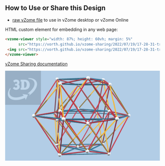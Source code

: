 
## How to Use or Share this Design

 - [raw vZome file](<https://raw.githubusercontent.com/vorth/vzome-sharing/main/2022/07/19/17-28-31-triality-24-cell/triality-24-cell.vZome>) to use in vZome desktop or vZome Online
 
 HTML custom element for embedding in any web page:
 ```html
<vzome-viewer style="width: 87%; height: 60vh; margin: 5%"
       src="https://vorth.github.io/vzome-sharing/2022/07/19/17-28-31-triality-24-cell/triality-24-cell.vZome" >
  <img src="https://vorth.github.io/vzome-sharing/2022/07/19/17-28-31-triality-24-cell/triality-24-cell.png" />
</vzome-viewer>
 ```

[vZome Sharing documentation](https://vzome.github.io/vzome/sharing.html#how-it-works)

![Image](<triality-24-cell.png>)


